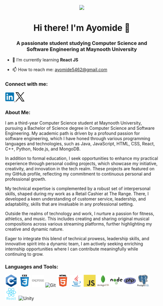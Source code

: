 <div align="center">
  <img src="https://i.gifer.com/origin/b9/b93c76b7a97212c68210dcf8301b12c6_w200.webp" width="500"/>
</div>

<h1 align="center"> Hi there! I'm Ayomide 👋</h1>
<h3 align="center">A passionate student studying Computer Science and Software Engineering at Maynooth University</h3>

- 🌱 I’m currently learning **React JS**

- 📫 How to reach me: [ayomide5462@gmail.com](mailto:ayomide5462@gmail.com)

<h3 align="left">Connect with me:</h3>
<p align="left">
  <a href="https://linkedin.com/in/your-linkedin-profile" target="_blank">
    <img src="https://raw.githubusercontent.com/devicons/devicon/master/icons/linkedin/linkedin-original.svg" alt="LinkedIn" width="30" height="30"/>
  </a>
  <a href="https://twitter.com/your-twitter-profile" target="_blank">
    <img src="https://raw.githubusercontent.com/devicons/devicon/master/icons/twitter/twitter-original.svg" alt="Twitter" width="30" height="30"/>
  </a>
</p>

<h3 align="left">About Me:</h3>
<p align="left">I am a third-year Computer Science student at Maynooth University, pursuing a Bachelor of Science degree in Computer Science and Software Engineering. My academic path is driven by a profound passion for software engineering, which I have honed through various programming languages and technologies, such as Java, JavaScript, HTML, CSS, React, C++, Python, Node.js, and MongoDB.</p>

<p align="left">In addition to formal education, I seek opportunities to enhance my practical experience through personal coding projects, which showcase my initiative, creativity, and innovation in the tech realm. These projects are featured on my GitHub profile, reflecting my commitment to continuous personal and professional growth.</p>

<p align="left">My technical expertise is complemented by a robust set of interpersonal skills, shaped during my work as a Retail Cashier at The Range. There, I developed a keen understanding of customer service, leadership, and adaptability, skills that are invaluable in any professional setting.</p>

<p align="left">Outside the realms of technology and work, I nurture a passion for fitness, athletics, and music. This includes creating and sharing original musical compositions across various streaming platforms, further highlighting my creative and dynamic nature.</p>

<p align="left">Eager to integrate this blend of technical prowess, leadership skills, and innovative spirit into a dynamic team, I am actively seeking enriching internship opportunities where I can contribute meaningfully while continuing to grow.</p>

<h3 align="left">Languages and Tools:</h3>
<p align="left">
  <img src="https://raw.githubusercontent.com/devicons/devicon/master/icons/cplusplus/cplusplus-original.svg" alt="C++" width="40" height="40"/>
  <img src="https://raw.githubusercontent.com/devicons/devicon/master/icons/css3/css3-original-wordmark.svg" alt="CSS3" width="40" height="40"/>
  <img src="https://raw.githubusercontent.com/devicons/devicon/master/icons/express/express-original-wordmark.svg" alt="Express.js" width="40" height="40"/>
  <img src="https://www.vectorlogo.zone/logos/git-scm/git-scm-icon.svg" alt="Git" width="40" height="40"/>
  <img src="https://raw.githubusercontent.com/devicons/devicon/master/icons/html5/html5-original-wordmark.svg" alt="HTML5" width="40" height="40"/>
  <img src="https://raw.githubusercontent.com/devicons/devicon/master/icons/java/java-original.svg" alt="Java" width="40" height="40"/>
  <img src="https://raw.githubusercontent.com/devicons/devicon/master/icons/javascript/javascript-original.svg" alt="JavaScript" width="40" height="40"/>
  <img src="https://raw.githubusercontent.com/devicons/devicon/master/icons/mongodb/mongodb-original-wordmark.svg" alt="MongoDB" width="40" height="40"/>
  <img src="https://raw.githubusercontent.com/devicons/devicon/master/icons/nodejs/nodejs-original-wordmark.svg" alt="Node.js" width="40" height="40"/>
  <img src="https://raw.githubusercontent.com/devicons/devicon/master/icons/php/php-original.svg" alt="PHP" width="40" height="40"/>
  <img src="https://raw.githubusercontent.com/devicons/devicon/master/icons/postgresql/postgresql-original-wordmark.svg" alt="PostgreSQL" width="40" height="40"/>
  <img src="https://raw.githubusercontent.com/devicons/devicon/master/icons/react/react-original-wordmark.svg" alt="React" width="40" height="40"/>
  <img src="https://www.vectorlogo.zone/logos/unity3d/unity3d-icon.svg" alt="Unity" width="40" height="40"/>
</p>
